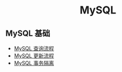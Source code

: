 <h1 align="center">
    MySQL
</h1>

## MySQL 基础
- [MySQL 查询流程](MySQL查询流程.md)
- [MySQL 更新流程](MySQL更新流程.md)
- [MySQL 事务隔离](MySQL事务隔离.md)
